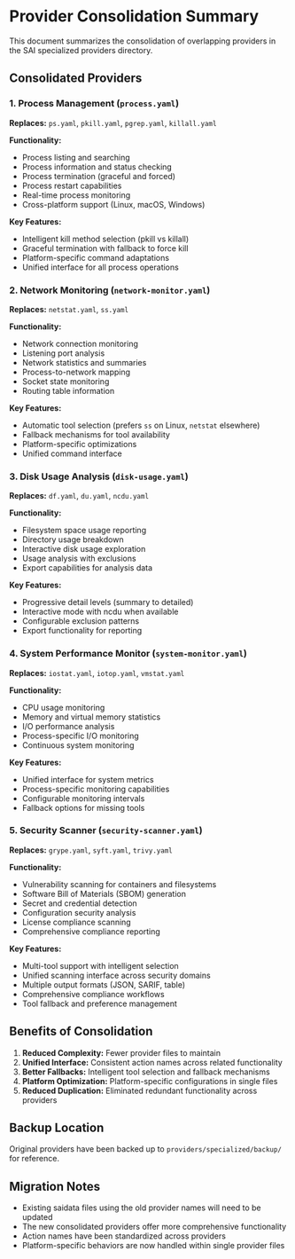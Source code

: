 # Provider Consolidation Summary

This document summarizes the consolidation of overlapping providers in the SAI specialized providers directory.

## Consolidated Providers

### 1. Process Management (`process.yaml`)
**Replaces:** `ps.yaml`, `pkill.yaml`, `pgrep.yaml`, `killall.yaml`

**Functionality:**
- Process listing and searching
- Process information and status checking
- Process termination (graceful and forced)
- Process restart capabilities
- Real-time process monitoring
- Cross-platform support (Linux, macOS, Windows)

**Key Features:**
- Intelligent kill method selection (pkill vs killall)
- Graceful termination with fallback to force kill
- Platform-specific command adaptations
- Unified interface for all process operations

### 2. Network Monitoring (`network-monitor.yaml`)
**Replaces:** `netstat.yaml`, `ss.yaml`

**Functionality:**
- Network connection monitoring
- Listening port analysis
- Network statistics and summaries
- Process-to-network mapping
- Socket state monitoring
- Routing table information

**Key Features:**
- Automatic tool selection (prefers `ss` on Linux, `netstat` elsewhere)
- Fallback mechanisms for tool availability
- Platform-specific optimizations
- Unified command interface

### 3. Disk Usage Analysis (`disk-usage.yaml`)
**Replaces:** `df.yaml`, `du.yaml`, `ncdu.yaml`

**Functionality:**
- Filesystem space usage reporting
- Directory usage breakdown
- Interactive disk usage exploration
- Usage analysis with exclusions
- Export capabilities for analysis data

**Key Features:**
- Progressive detail levels (summary to detailed)
- Interactive mode with ncdu when available
- Configurable exclusion patterns
- Export functionality for reporting

### 4. System Performance Monitor (`system-monitor.yaml`)
**Replaces:** `iostat.yaml`, `iotop.yaml`, `vmstat.yaml`

**Functionality:**
- CPU usage monitoring
- Memory and virtual memory statistics
- I/O performance analysis
- Process-specific I/O monitoring
- Continuous system monitoring

**Key Features:**
- Unified interface for system metrics
- Process-specific monitoring capabilities
- Configurable monitoring intervals
- Fallback options for missing tools

### 5. Security Scanner (`security-scanner.yaml`)
**Replaces:** `grype.yaml`, `syft.yaml`, `trivy.yaml`

**Functionality:**
- Vulnerability scanning for containers and filesystems
- Software Bill of Materials (SBOM) generation
- Secret and credential detection
- Configuration security analysis
- License compliance scanning
- Comprehensive compliance reporting

**Key Features:**
- Multi-tool support with intelligent selection
- Unified scanning interface across security domains
- Multiple output formats (JSON, SARIF, table)
- Comprehensive compliance workflows
- Tool fallback and preference management

## Benefits of Consolidation

1. **Reduced Complexity:** Fewer provider files to maintain
2. **Unified Interface:** Consistent action names across related functionality
3. **Better Fallbacks:** Intelligent tool selection and fallback mechanisms
4. **Platform Optimization:** Platform-specific configurations in single files
5. **Reduced Duplication:** Eliminated redundant functionality across providers

## Backup Location

Original providers have been backed up to `providers/specialized/backup/` for reference.

## Migration Notes

- Existing saidata files using the old provider names will need to be updated
- The new consolidated providers offer more comprehensive functionality
- Action names have been standardized across providers
- Platform-specific behaviors are now handled within single provider files